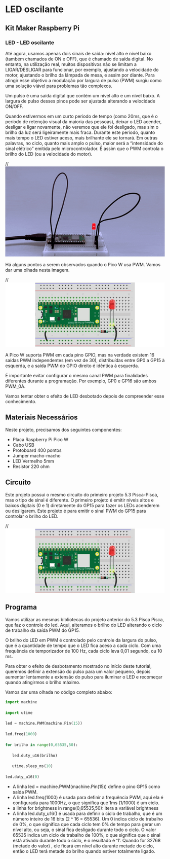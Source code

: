 # LED oscilante

## Kit Maker Raspberry Pi

### LED - LED oscilante

Até agora, usamos apenas dois sinais de saída: nível alto e nível baixo (também chamados de ON e OFF), que é chamado de saída digital. No entanto, na utilização real, muitos dispositivos não se limitam a LIGAR/DESLIGAR para funcionar, por exemplo, ajustando a velocidade do motor, ajustando o brilho da lâmpada de mesa, e assim por diante. Para atingir esse objetivo a modulação por largura de pulso (PWM) surgiu como uma solução viável para problemas tão complexos.

Um pulso é uma saída digital que contém um nível alto e um nível baixo. A largura de pulso desses pinos pode ser ajustada alterando a velocidade ON/OFF.

Quando estivermos em um curto período de tempo (como 20ms, que é o período de retenção visual da maioria das pessoas), deixar o LED acender, desligar e ligar novamente, não veremos que ele foi desligado, mas sim o brilho da luz será ligeiramente mais fraca. Durante este período, quanto mais tempo o LED estiver aceso, mais brilhante ele se tornará. Em outras palavras, no ciclo, quanto mais amplo o pulso, maior será a “intensidade do sinal elétrico” emitida pelo microcontrolador. É assim que o PWM controla o brilho do LED (ou a velocidade do motor). 

//![Pisca Pisca GIF](https://github.com/rauzola/Raspberry-Pi/blob/main/LED/Pisca%20Pisca/5.3PiscaPisca1920x1080-ezgif.com-video-to-gif-converter.gif)


Há alguns pontos a serem observados quando o Pico W usa PWM. Vamos dar uma olhada nesta imagem.

//![raspberry-pi-pico-w-pinout](https://raw.githubusercontent.com/rauzola/Raspberry-Pi/main/LED/Pisca%20Pisca/5-3-Pisca-Pisca_bb-1.png.webp)

A Pico W suporta PWM em cada pino GPIO, mas na verdade existem 16 saídas PWM independentes (em vez de 30), distribuídas entre GP0 a GP15 à esquerda, e a saída PWM do GPIO direito é idêntica à esquerda.

É importante evitar configurar o mesmo canal PWM para finalidades diferentes durante a programação. Por exemplo, GP0 e GP16 são ambos PWM_0A.

Vamos tentar obter o efeito de LED desbotado depois de compreender esse conhecimento.

## Materiais Necessários

Neste projeto, precisamos dos seguintes componentes:

- Placa Raspberry Pi Pico W
- Cabo USB
- Protoboard 400 pontos
- Jumper macho-macho
- LED Vermelho 5mm
- Resistor 220 ohm

## Circuito

Este projeto possui o mesmo circuito do primeiro projeto 5.3 Pisca-Pisca, mas o tipo de sinal é diferente. O primeiro projeto é emitir níveis altos e baixos digitais (0 e 1) diretamente do GP15 para fazer os LEDs acenderem ou desligarem. Este projeto é para emitir o sinal PWM do GP15 para controlar o brilho do LED.

//![Circuito](https://raw.githubusercontent.com/rauzola/Raspberry-Pi/main/LED/Pisca%20Pisca/5-3-Pisca-Pisca_bb-1.png.webp)

## Programa

Vamos utilizar as mesmas bibliotecas do projeto anterior do 5.3 Pisca Pisca, que faz o controle do led.  Aqui, alteramos o brilho do LED alterando o ciclo de trabalho da saída PWM do GP15. 

O brilho do LED em PWM é controlado pelo controle da largura do pulso, que é a quantidade de tempo que o LED fica aceso a cada ciclo. Com uma frequência de temporizador de 100 Hz, cada ciclo leva 0,01 segundo, ou 10 ms.

Para obter o efeito de desbotamento mostrado no início deste tutorial, queremos definir a extensão do pulso para um valor pequeno, depois aumentar lentamente a extensão do pulso para iluminar o LED e recomeçar quando atingirmos o brilho máximo.

Vamos dar uma olhada no código completo abaixo:

```python
import machine
 
import utime
 
led = machine.PWM(machine.Pin(15))
 
led.freq(1000)
 
for brilho in range(0,65535,50):
 
   led.duty_u16(brilho)
 
   utime.sleep_ms(10)
 
led.duty_u16(0)
```

 - A linha led = machine.PWM(machine.Pin(15)) define o pino GP15 como saída PWM.
 - A linha led.freq(1000) é usada para definir a frequência PWM, aqui ela é configurada para 1000Hz, o que significa que 1ms (1/1000) é um ciclo.
 - a linha for brightness in range(0,65535,50): itera a variável brightness
 - A linha led.duty_u16() é usada para definir o ciclo de trabalho, que é um número inteiro de 16 bits (2 ^ 16 = 65536). Um 0 indica ciclo de trabalho de 0%, o que significa que cada ciclo tem 0% de tempo para gerar um nível alto, ou seja, o sinal fica desligado durante todo o ciclo. O valor 65535 indica um ciclo de trabalho de 100%, o que significa que o sinal está ativado durante todo o ciclo, e o resultado é ‘1’. Quando for 32768 (metade do valor) , ele ficará em nível alto durante metade do ciclo, então o LED terá metade do brilho quando estiver totalmente ligado.
